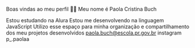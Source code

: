 Boas vindas ao meu perfil 💙💙
Meu nome é Paola Cristina Buch

Estou estudando na Alura
Estou me desenvolvendo na linguagem JavaScript
Utilizo esse espaço para minha organização e compartilhamento dos meu projetos desenvolvidos
paola.buch@escola.pr.gov.br
instagram p_.paolaa

